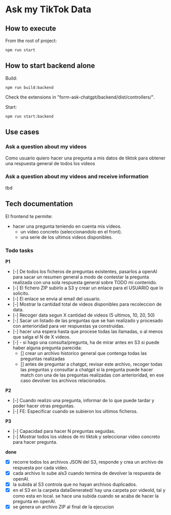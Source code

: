 # Ask my TikTok Data

## How to execute

From the root of project:
```
npm run start
```

## How to start backend alone

Build:
```
npm run build:backend
```

Check the extensions in "form-ask-chatgpt/backend/dist/controllers/".

Start:
```
npm run start:backend
```

## Use cases

### Ask a question about my videos
Como usuario 
quiero hacer una pregunta a mis datos de tiktok
para obtener una respuesta general de todos los videos

### Ask a question about my videos and receive information
tbd

## Tech documentation

El frontend te permite:
- hacer una pregunta teniendo en cuenta mis videos.
    - un video concreto (seleccionandolo en el front).
    - una serie de los ultimos videos disponibles.
    

### Todo tasks

**P1**
- [-] De todos los ficheros de preguntas existentes, pasarlos a openAI para sacar un resumen general a modo de contestar
    la pregunta realizada con una sola respuesta general sobre TODO mi contenido.
- [-] El fichero ZIP subirlo a S3 y crear un enlace para el USUARIO que lo solicito.
- [-] El enlace se envia al email del usuario.
- [-] Mostrar la cantidad total de videos disponibles para recoleccion de data.
- [-] Recoger data segun X cantidad de videos (5 ultimos, 10, 20, 50)
- [-] Sacar un listado de las preguntas que se han realizado y procesado con anterioridad para ver respuestas ya construidas.
- [-] hacer una espera hasta que procese todas las llamadas, o al menos que salga el N de X videos.
- [-] - si hago una consulta/pregunta, ha de mirar antes en S3 si puede haber alguna pregunta parecida:
    - [] crear un archivo historico general que contenga todas las preguntas realizadas
    - [] antes de preguntar a chatgpt, revisar este archivo, recoger todas las preguntas y consultar a chatgpt si la pregunta puede hacer match con una de las 
            preguntas realizadas con anterioridad, en ese caso devolver los archivos relacionados.


**P2**
- [-] Cuando realizo una pregunta, informar de lo que puede tardar y poder hacer otras preguntas.
- [-] FE: Especificar cuando se subieron los ultimos ficheros.

**P3**
- [-] Capacidad para hacer N preguntas seguidas.
- [-] Mostrar todos los videos de mi tiktok y seleccionar video concreto para hacer pregunta.

**done**
- [x] recorre todos los archivos JSON del S3, responde y crea un archivo de respuesta por cada video.
- [x] cada archivo lo sube als3 cuando termina de devolver la respuesta de openAI.
- [x] la subida al S3 controla que no hayan archivos duplicados.
- [x] en el S3 en la carpeta dataGenerated/ hay una carpeta por videoId, tal y como esta en local. se hace una subida cuando se acaba de hacer la pregunta en openAI.
- [x] se genera un archivo ZIP al final de la ejecucion
